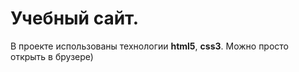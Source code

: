 # Учебный сайт.
В проекте использованы технологии **html5**, **css3**. Можно просто открыть в брузере)






